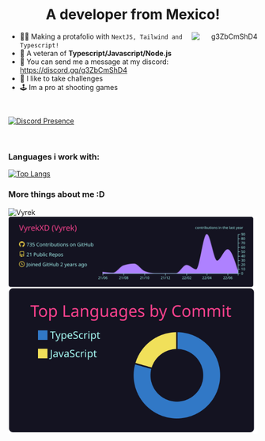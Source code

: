 <h1 align='center'>A developer from Mexico!</h1>

<a align="right" href="https://discord.gg/g3ZbCmShD4" target="blank"><img align="right" src="https://raw.githubusercontent.com/rahuldkjain/github-profile-readme-generator/master/src/images/icons/Social/discord.svg" alt="g3ZbCmShD4" height="100" width="133" /></a>

-   🏳️‍🌈 Making a protafolio with `NextJS, Tailwind and Typescript!`
-   🧠 A veteran of **Typescript/Javascript/Node.js**
-   📢 You can send me a message at my discord: https://discord.gg/g3ZbCmShD4
-   🦾 I like to take challenges
-   🕹 Im a pro at shooting games

<br/>

[![Discord Presence](https://lanyard.cnrad.dev/api/538421122920742942?borderRadius=20px&hideDiscrim=true&idleMessage=Playing%20videogames%20probably)](https://discord.com/users/538421122920742942)

<br/>

<h3 align="left"> <strong>Languages i work with: </strong></h3>

[![Top Langs](https://github-readme-stats.vercel.app/api/top-langs/?username=vyrekxd&layout=compact&theme=radical&border_color=141321)](https://github.com/anuraghazra/github-readme-stats)

<h3 align="left"> <strong>More things about me :D</strong></h3>

<img align="center" src="https://github-readme-stats.vercel.app/api?username=VyrekXD&show_icons=true&locale=en&theme=radical&border_color=141321" alt="Vyrek" />

<img align="center" src="https://raw.githubusercontent.com/VyrekXD/VyrekXD/master/profile-summary-card-output/radical/0-profile-details.svg" alt="Vyrek"/>

<img align="center" src="https://raw.githubusercontent.com/VyrekXD/VyrekXD/master/profile-summary-card-output/radical/2-most-commit-language.svg" alt="Vyrek"/>
